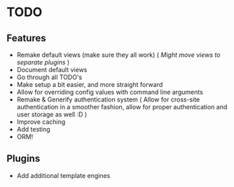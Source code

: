 # TODO

## Features
- Remake default views (make sure they all work) ( *Might move views to separate plugins* )
- Document default views
- Go through all TODO's
- Make setup a bit easier, and more straight forward
- Allow for overriding config values with command line arguments
- Remake & Generify authentication system ( Allow for cross-site authentication in a smoother fashion,
allow for proper authentication and user storage as well :D )
- Improve caching
- Add testing
- ORM!

## Plugins
- Add additional template engines
